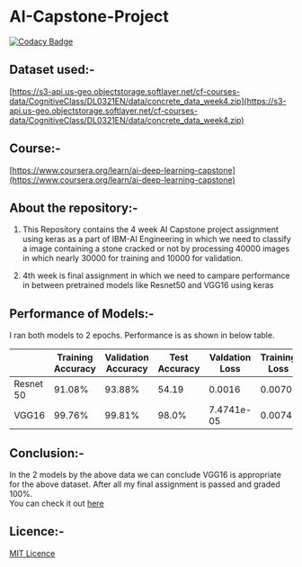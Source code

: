 # AI-Capstone-Project

[![Codacy Badge](https://api.codacy.com/project/badge/Grade/08bf8f1aab2c44bb9074c5a2f986d283)](https://app.codacy.com/manual/ksdkamesh99/AI-Capstone-Project?utm_source=github.com&utm_medium=referral&utm_content=ksdkamesh99/AI-Capstone-Project&utm_campaign=Badge_Grade_Settings)

## Dataset used:-
[https://s3-api.us-geo.objectstorage.softlayer.net/cf-courses-data/CognitiveClass/DL0321EN/data/concrete_data_week4.zip](https://s3-api.us-geo.objectstorage.softlayer.net/cf-courses-data/CognitiveClass/DL0321EN/data/concrete_data_week4.zip)

## Course:-
[https://www.coursera.org/learn/ai-deep-learning-capstone](https://www.coursera.org/learn/ai-deep-learning-capstone)

## About the repository:-

1. This Repository contains the 4 week AI Capstone project assignment using keras as a part of IBM-AI Engineering in which we need to classify a image containing a stone cracked or not by processing 40000 images in which nearly 30000 for training and 10000 for validation.  


2. 4th week is final assignment in which we need to campare performance in between pretrained models like Resnet50 and VGG16 using keras

## Performance of Models:-

I ran both models to 2 epochs. Performance is as shown in below table.

|                | Training Accuracy | Validation Accuracy|Test Accuracy|Valdation Loss|Training Loss|Testing Loss|
|----------------|---------------------|-------------------|-------------|------------|--------------|-------------|
| Resnet 50      | 91.08%            |           93.88%           |      54.19       |    0.0016       |     0.0070         |     3.488461971282959|
| VGG16          | 99.76%            |99.81%                |      98.0%        |      7.4741e-05    |      0.0074        |0.06328427046537399|


## Conclusion:-

In the 2 models by the above data we can conclude VGG16 is appropriate for the above dataset. After all my final assignment is passed and graded 100%.  
You can check it out [here](https://www.coursera.org/account/accomplishments/records/PTE5WUKY5GMV)

## Licence:-

[MIT Licence](https://github.com/ksdkamesh99/AI-Capstone-Project/blob/master/LICENSE)
